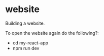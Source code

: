 # website
Building a website.

To open the website again do the following?:

- cd my-react-app
- npm run dev
